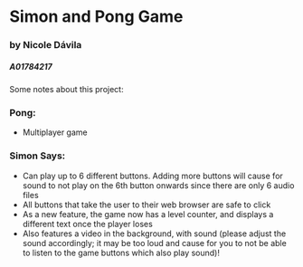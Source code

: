 # Simon and Pong Game
### by Nicole Dávila
##### A01784217

Some notes about this project:

### Pong:

- Multiplayer game

### Simon Says:

- Can play up to 6 different buttons. Adding more buttons will cause for sound to not play on the 6th button onwards since there are only 6 audio files
- All buttons that take the user to their web browser are safe to click
- As a new feature, the game now has a level counter, and displays a different text once the player loses
- Also features a video in the background, with sound (please adjust the sound accordingly; it may be too loud and cause for you to not be able to listen to the game buttons which also play sound)!


